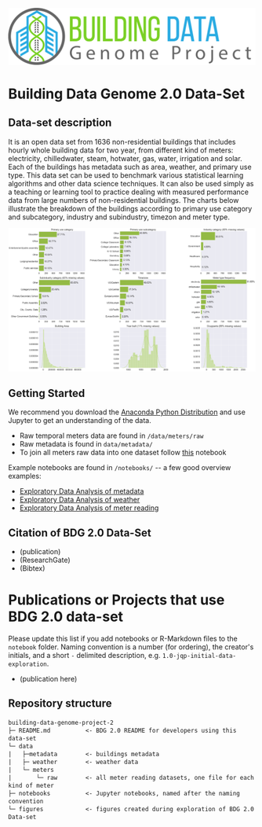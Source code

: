 ![logo](figures/buildingdatagenome1.png)

# Building Data Genome 2.0 Data-Set
## Data-set description
It is an open data set from 1636 non-residential buildings that includes hourly whole building data for two year, from different kind of meters: electricity, chilledwater, steam, hotwater, gas, water, irrigation and solar. Each of the buildings has metadata such as area, weather, and primary use type. This data set can be used to benchmark various statistical learning algorithms and other data science techniques. It can also be used simply as a teaching or learning tool to practice dealing with measured performance data from large numbers of non-residential buildings. The charts below illustrate the breakdown of the buildings according to primary use category and subcategory, industry and subindustry, timezon and meter type.<br>

![cat_features](figures/metadata_features.png)

## Getting Started
We recommend you download the [Anaconda Python Distribution](https://www.continuum.io/downloads) and use Jupyter to get an understanding of the data.
- Raw temporal meters data are found in `/data/meters/raw`
- Raw metadata is found in `data/metadata/`
- To join all meters raw data into one dataset follow [this](/notebooks/00_All-meters-dataset.ipynb) notebook

Example notebooks are found in `/notebooks/` -- a few good overview examples:
- [Exploratory Data Analysis of metadata](notebooks/01_EDA-metadata.ipynb)
- [Exploratory Data Analysis of weather](notebooks/02_EDA-weather.ipynb)
- [Exploratory Data Analysis of meter reading](notebooks/03_EDA-meter-reading.ipynb)

## Citation of BDG 2.0 Data-Set
* (publication)
* (ResearchGate)
* (Bibtex)

# Publications or Projects that use BDG 2.0 data-set
Please update this list if you add notebooks or R-Markdown files to the ``notebook`` folder. Naming convention is a number (for ordering), the creator's initials, and a short `-` delimited description, e.g. `1.0-jqp-initial-data-exploration`.

- (publication here)

## Repository structure
```
building-data-genome-project-2
├─ README.md          <- BDG 2.0 README for developers using this data-set
└─ data
|   ├─metadata        <- buildings metadata
|   ├─ weather        <- weather data
|   └─ meters
|       └─ raw        <- all meter reading datasets, one file for each kind of meter
├─ notebooks          <- Jupyter notebooks, named after the naming convention
└─ figures            <- figures created during exploration of BDG 2.0 Data-set
```


